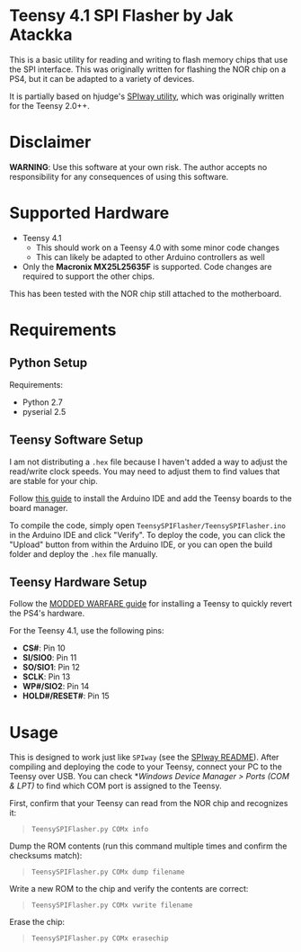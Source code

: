 # Teensy 4.1 SPI Flasher by Jak Atackka
This is a basic utility for reading and writing to flash memory chips that use the SPI interface. This was originally written for flashing the NOR chip on a PS4, but it can be adapted to a variety of devices.

It is partially based on hjudge's [SPIway utility](https://github.com/hjudges/NORway/tree/master), which was originally written for the Teensy 2.0++.

# Disclaimer
**WARNING**: Use this software at your own risk. The author accepts no responsibility for any consequences of using this software.

# Supported Hardware
- Teensy 4.1
  - This should work on a Teensy 4.0 with some minor code changes
  - This can likely be adapted to other Arduino controllers as well
- Only the **Macronix MX25L25635F** is supported. Code changes are required to support the other chips.

This has been tested with the NOR chip still attached to the motherboard.

# Requirements
## Python Setup
Requirements:
- Python 2.7
- pyserial 2.5

## Teensy Software Setup
I am not distributing a `.hex` file because I haven't added a way to adjust the read/write clock speeds. You may need to adjust them to find values that are stable for your chip.

Follow [this guide](https://www.pjrc.com/teensy/td_download.html) to install the Arduino IDE and add the Teensy boards to the board manager.

To compile the code, simply open `TeensySPIFlasher/TeensySPIFlasher.ino` in the Arduino IDE and click "Verify". To deploy the code, you can click the "Upload" button from within the Arduino IDE, or you can open the build folder and deploy the `.hex` file manually.

## Teensy Hardware Setup
Follow the [MODDED WARFARE guide](https://www.youtube.com/watch?v=JxeSP1PJtEs) for installing a Teensy to quickly revert the PS4's hardware.

For the Teensy 4.1, use the following pins:
- **CS#**: Pin 10
- **SI/SIO0**: Pin 11
- **SO/SIO1**: Pin 12
- **SCLK**: Pin 13
- **WP#/SIO2**: Pin 14
- **HOLD#/RESET#**: Pin 15

# Usage
This is designed to work just like `SPIway` (see the [SPIway README](https://github.com/hjudges/NORway/blob/master/SPIway_README.txt)). After compiling and deploying the code to your Teensy, connect your PC to the Teensy over USB. You can check **Windows Device Manager > Ports (COM & LPT)* to find which COM port is assigned to the Teensy.

First, confirm that your Teensy can read from the NOR chip and recognizes it:

> `TeensySPIFlasher.py COMx info`

Dump the ROM contents (run this command multiple times and confirm the checksums match):

> `TeensySPIFlasher.py COMx dump filename`

Write a new ROM to the chip and verify the contents are correct:

> `TeensySPIFlasher.py COMx vwrite filename`

Erase the chip:

> `TeensySPIFlasher.py COMx erasechip`
